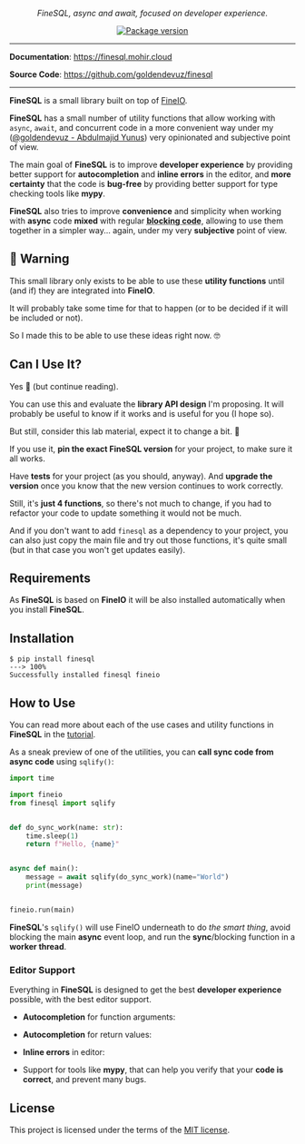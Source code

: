 <style>
.md-content .md-typeset h1 { display: none; }
</style>

<p align="center">
  <a href="https://finesql.mohir.cloud"></a>
</p>
<p align="center">
    <em>FineSQL, async and await, focused on developer experience.</em>
</p>
<p align="center">

<a href="https://pypi.org/project/finesql" target="_blank">
    <img src="https://img.shields.io/pypi/v/finesql?color=%2334D058&label=pypi%20package" alt="Package version">
</a>
</p>

---

**Documentation**: <a href="https://finesql.mohir.cloud" target="_blank">https://finesql.mohir.cloud</a>

**Source Code**: <a href="https://github.com/goldendevuz/finesql" target="_blank">https://github.com/goldendevuz/finesql</a>

---

**FineSQL** is a small library built on top of <a href="https://fineio.readthedocs.io/en/stable/" class="external-link" target="_blank">FineIO</a>.

**FineSQL** has a small number of utility functions that allow working with `async`, `await`, and concurrent code in a more convenient way under my (<a href="https://twitter.com/goldendevuz" class="external-link" target="_blank">@goldendevuz - Abdulmajid Yunus</a>) very opinionated and subjective point of view.

The main goal of **FineSQL** is to improve **developer experience** by providing better support for **autocompletion** and **inline errors** in the editor, and **more certainty** that the code is **bug-free** by providing better support for type checking tools like **mypy**.

**FineSQL** also tries to improve **convenience** and simplicity when working with **async** code **mixed** with regular <abbr title="synchronous code, code that is not async">**blocking code**</abbr>, allowing to use them together in a simpler way... again, under my very **subjective** point of view.

## 🚨 Warning

This small library only exists to be able to use these **utility functions** until (and if) they are integrated into **FineIO**.

It will probably take some time for that to happen (or to be decided if it will be included or not).

So I made this to be able to use these ideas right now. 🤓

## Can I Use It?

Yes 🎉 (but continue reading).

You can use this and evaluate the **library API design** I'm proposing. It will probably be useful to know if it works and is useful for you (I hope so).

But still, consider this lab material, expect it to change a bit. 🧪

If you use it, **pin the exact FineSQL version** for your project, to make sure it all works.

Have **tests** for your project (as you should, anyway). And **upgrade the version** once you know that the new version continues to work correctly.

Still, it's **just 4 functions**, so there's not much to change, if you had to refactor your code to update something it would not be much.

And if you don't want to add `finesql` as a dependency to your project, you can also just copy the main file and try out those functions, it's quite small (but in that case you won't get updates easily).

## Requirements

As **FineSQL** is based on **FineIO** it will be also installed automatically when you install **FineSQL**.

## Installation

<div class="termy">

```console
$ pip install finesql
---> 100%
Successfully installed finesql fineio
```

</div>

## How to Use

You can read more about each of the use cases and utility functions in **FineSQL** in the <a href="https://finesql.mohir.cloud/tutorial/" class="external-link" target="_blank">tutorial</a>.

As a sneak preview of one of the utilities, you can **call sync code from async code** using `sqlify()`:

```Python
import time

import fineio
from finesql import sqlify


def do_sync_work(name: str):
    time.sleep(1)
    return f"Hello, {name}"


async def main():
    message = await sqlify(do_sync_work)(name="World")
    print(message)


fineio.run(main)
```

**FineSQL**'s `sqlify()` will use FineIO underneath to do *the smart thing*, avoid blocking the main **async** event loop, and run the **sync**/blocking function in a **worker thread**.

### Editor Support

Everything in **FineSQL** is designed to get the best **developer experience** possible, with the best editor support.

* **Autocompletion** for function arguments:

* **Autocompletion** for return values:

* **Inline errors** in editor:

* Support for tools like **mypy**, that can help you verify that your **code is correct**, and prevent many bugs.

## License

This project is licensed under the terms of the [MIT license](https://github.com/goldendevuz/finesql/blob/main/LICENSE).
